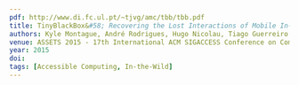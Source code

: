 ```yaml
---
pdf: http://www.di.fc.ul.pt/~tjvg/amc/tbb/tbb.pdf
title: TinyBlackBox&#58; Recovering the Lost Interactions of Mobile In-the-Wild Studies
authors: Kyle Montague, André Rodrigues, Hugo Nicolau, Tiago Guerreiro
venue: ASSETS 2015 - 17th International ACM SIGACCESS Conference on Computers and Accessibility. Lisboa, Portugal, October, 2015
year: 2015
doi: 
tags: [Accessible Computing, In-the-Wild]
---
```

